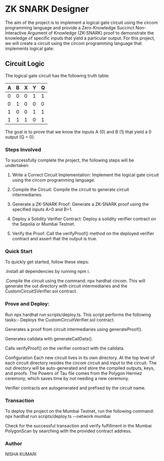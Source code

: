 # ZK SNARK Designer
The aim of the project is to implement a logical gate circuit using the circom programming language and provide a Zero-Knowledge Succinct Non-Interactive Argument of Knowledge (ZK-SNARK) proof to demonstrate the knowledge of specific inputs that yield a particular output.
For this project, we will create a circuit using the circom programming language that implements  logical gate:

## Circuit Logic
The logical gate circuit has the following truth table:

| A | B | X | Y | Q |
|---|---|---|---|---|
| 0 | 0 | 0 | 1 | 1 |
| 0 | 1 | 0 | 0 | 0 |
| 1 | 0 | 0 | 1 | 1 |
| 1 | 1 | 1 | 0 | 1 |

The goal is to prove that we know the inputs A (0) and B (1) that yield a 0 output (Q = 0).

### Steps Involved
To successfully complete the project, the following steps will be undertaken:

1. Write a Correct Circuit Implementation: Implement the logical gate circuit using the circom programming language.

2. Compile the Circuit: Compile the circuit to generate circuit intermediaries.

3. Generate a ZK-SNARK Proof: Generate a ZK-SNARK proof using the specified inputs A=0 and B=1.

4. Deploy a Solidity Verifier Contract: Deploy a solidity verifier contract on the Sepolia or Mumbai Testnet.

5. Verify the Proof: Call the verifyProof() method on the deployed verifier contract and assert that the output is true.

### Quick Start
To quickly get started, follow these steps:

.Install all dependencies by running npm i.

.Compile the circuit using the command: npx hardhat circom. 
This will generate the out directory with circuit intermediaries and the CustomCircuitSVerifier.sol contract.

### Prove and Deploy:

Run npx hardhat run scripts/deploy.ts. This script performs the following tasks:-
Deploys the CustomCircuitVerifier.sol contract.

Generates a proof from circuit intermediaries using generateProof().

Generates calldata with generateCallData().

Calls verifyProof() on the verifier contract with the calldata.

Configuration
Each new circuit lives in its own directory. At the top level of each circuit directory resides the circom circuit and input to the circuit. The out directory will be auto-generated and store the compiled outputs, keys, and proofs. The Powers of Tau file comes from the Polygon Hermez ceremony, which saves time by not needing a new ceremony.

Verifier contracts are autogenerated and prefixed by the circuit name.

### Transaction
To deploy the project on the Mumbai Testnet, run the following command:
npx hardhat run scripts/deploy.ts --network mumbai

Check for the successful transaction and verify fulfillment in the Mumbai PolygonScan by searching with the provided contract address.

### Author
NISHA KUMARI

